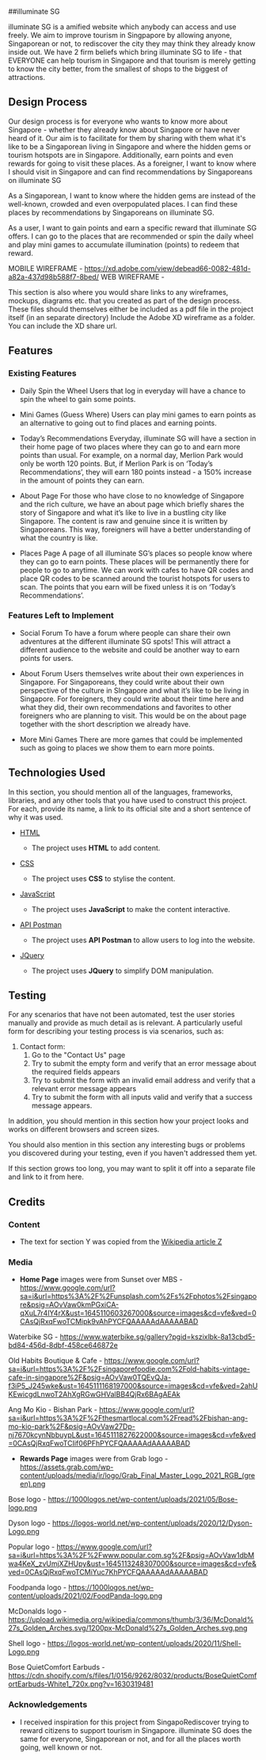 ##illuminate SG

illuminate SG is a amified website which anybody can access and use freely. We aim to improve tourism in Singpapore by allowing anyone, Singaporean or not, to rediscover the city they may think they already know inside out. We have 2 firm beliefs which bring illuminate SG to life - that EVERYONE can help tourism in Singapore and that tourism is merely getting to know the city better, from the smallest of shops to the biggest of attractions.

## Design Process
 
Our design process is for everyone who wants to know more about Singapore - whether they already know about Singapore or have never heard of it. Our aim is to facilitate for them by sharing with them what it's like to be a Singaporean living in Singapore and where the hidden gems or tourism hotspots are in Singapore. Additionally, earn points and even rewards for going to visit these places.
As a foreigner, I want to know where I should visit in Singapore and can find recommendations by Singaporeans on illuminate SG

As a Singaporean, I want to know where the hidden gems are  instead of the well-known, crowded and even overpopulated places. I can find these places by recommendations by Singaporeans on illuminate SG.

As a user, I want to gain points and earn a specific reward that illuminate SG offers. I can go to the places that are recommended or spin the daily wheel and play mini games to accumulate illumination (points) to redeem that reward.

MOBILE WIREFRAME - https://xd.adobe.com/view/debead66-0082-481d-a82a-437d98b588f7-8bed/
WEB WIREFRAME -


This section is also where you would share links to any wireframes, mockups, diagrams etc. that you created as part of the design process. 
These files should themselves either be included as a pdf file in the project itself (in an separate directory)
Include the Adobe XD wireframe as a folder. You can include the XD share url. 

## Features
### Existing Features
- Daily Spin the Wheel
Users that log in everyday will have a chance to spin the wheel to gain some points.

- Mini Games (Guess Where)
Users can play mini games to earn points as an alternative to going out to find places and earning points.

- Today’s Recommendations
Everyday, illuminate SG will have a section in their home page of two places where they can go to and earn more points than usual. For example, on a normal day, Merlion Park would only be worth 120 points. But, if Merlion Park is on ‘Today’s Recommendations’, they will earn 180 points instead - a 150% increase in the amount of points they can earn.

- About Page
For those who have close to no knowledge of Singapore and the rich culture, we have an about page which briefly shares the story of Singapore and what it’s like to live in a bustling city like Singapore. The content is raw and genuine since it is written by Singaporeans. This way, foreigners will have a better understanding of what the country is like.

- Places Page
A page of all illuminate SG’s places so people know where they can go to earn points. These places will be permanently there for people to go to anytime. We can work with cafes to have QR codes and place QR codes to be scanned around the tourist hotspots for users to scan. The points that you earn will be fixed unless it is on ‘Today’s Recommendations’.

### Features Left to Implement
- Social Forum
To have a forum where people can share their own adventures at the different illuminate SG spots! This will attract a different audience to the website and could be another way to earn points for users.

- About Forum
Users themselves write about their own experiences in Singapore. For Singaporeans, they could write about their own perspective of the culture in SIngapore and what it’s like to be living in Singapore. For foreigners, they could write about their time here and what they did, their own recommendations and favorites to other foreigners who are planning to visit. This would be on the about page together with the short description we already have.

- More Mini Games
There are more games that could be implemented such as going to places we show them to earn more points.


## Technologies Used

In this section, you should mention all of the languages, frameworks, libraries, and any other tools that you have used to construct this project. For each, provide its name, a link to its official site and a short sentence of why it was used.

- [HTML](https://html.com/)
    - The project uses **HTML** to add content.

- [CSS](https://www.w3.org/Style/CSS/Overview.en.html)
    - The project uses **CSS** to stylise the content.

- [JavaScript](https://www.javascript.com/)
    - The project uses **JavaScript** to make the content interactive.

- [API Postman](https://www.postman.com/)
    - The project uses **API Postman** to allow users to log into the website.

- [JQuery](https://jquery.com)
    - The project uses **JQuery** to simplify DOM manipulation.


## Testing

For any scenarios that have not been automated, test the user stories manually and provide as much detail as is relevant. A particularly useful form for describing your testing process is via scenarios, such as:

1. Contact form:
    1. Go to the "Contact Us" page
    2. Try to submit the empty form and verify that an error message about the required fields appears
    3. Try to submit the form with an invalid email address and verify that a relevant error message appears
    4. Try to submit the form with all inputs valid and verify that a success message appears.

In addition, you should mention in this section how your project looks and works on different browsers and screen sizes.

You should also mention in this section any interesting bugs or problems you discovered during your testing, even if you haven't addressed them yet.

If this section grows too long, you may want to split it off into a separate file and link to it from here.

## Credits

### Content
- The text for section Y was copied from the [Wikipedia article Z](https://en.wikipedia.org/wiki/Z)

### Media
- **Home Page** images were from
Sunset over MBS - https://www.google.com/url?sa=i&url=https%3A%2F%2Funsplash.com%2Fs%2Fphotos%2Fsingapore&psig=AOvVaw0kmPGxiCA-qXuL7r4lY4rX&ust=1645110603267000&source=images&cd=vfe&ved=0CAsQjRxqFwoTCMipk9vAhPYCFQAAAAAdAAAAABAD

Waterbike SG - https://www.waterbike.sg/gallery?pgid=kszixlbk-8a13cbd5-bd84-456d-8dbf-458ce646872e

Old Habits Boutique & Cafe - https://www.google.com/url?sa=i&url=https%3A%2F%2Fsingaporefoodie.com%2Fold-habits-vintage-cafe-in-singapore%2F&psig=AOvVaw0TQEvQJa-f3iP5_J245wke&ust=1645111168197000&source=images&cd=vfe&ved=2ahUKEwicgdLnwoT2AhXgRGwGHValBB4QjRx6BAgAEAk

Ang Mo Kio - Bishan Park - https://www.google.com/url?sa=i&url=https%3A%2F%2Fthesmartlocal.com%2Fread%2Fbishan-ang-mo-kio-park%2F&psig=AOvVaw27Dp-nj7670kcynNbbuypL&ust=1645111827622000&source=images&cd=vfe&ved=0CAsQjRxqFwoTCIif06PFhPYCFQAAAAAdAAAAABAD


- **Rewards Page** images were from
Grab logo - https://assets.grab.com/wp-content/uploads/media/ir/logo/Grab_Final_Master_Logo_2021_RGB_(green).png

Bose logo - https://1000logos.net/wp-content/uploads/2021/05/Bose-logo.png

Dyson logo - https://logos-world.net/wp-content/uploads/2020/12/Dyson-Logo.png

Popular logo - https://www.google.com/url?sa=i&url=https%3A%2F%2Fwww.popular.com.sg%2F&psig=AOvVaw1dbMwa4KeX_zvUmjXZHUpy&ust=1645113248307000&source=images&cd=vfe&ved=0CAsQjRxqFwoTCMiYuc7KhPYCFQAAAAAdAAAAABAD

Foodpanda logo - https://1000logos.net/wp-content/uploads/2021/02/FoodPanda-logo.png

McDonalds logo - https://upload.wikimedia.org/wikipedia/commons/thumb/3/36/McDonald%27s_Golden_Arches.svg/1200px-McDonald%27s_Golden_Arches.svg.png

Shell logo - https://logos-world.net/wp-content/uploads/2020/11/Shell-Logo.png

Bose QuietComfort Earbuds - https://cdn.shopify.com/s/files/1/0156/9262/8032/products/BoseQuietComfortEarbuds-White1_720x.png?v=1630319481

### Acknowledgements

- I received inspiration for this project from SingapoRediscover trying to reward citizens to support tourism in Singapore. illuminate SG does the same for everyone, Singaporean or not, and for all the places worth going, well known or not.
